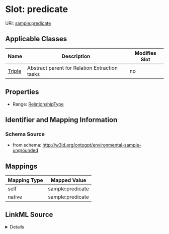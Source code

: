 

# Slot: predicate

URI: [sample:predicate](http://w3id.org/ontogpt/environmental-sample-ungrounded/predicate)



<!-- no inheritance hierarchy -->





## Applicable Classes

| Name | Description | Modifies Slot |
| --- | --- | --- |
| [Triple](Triple.md) | Abstract parent for Relation Extraction tasks |  no  |







## Properties

* Range: [RelationshipType](RelationshipType.md)





## Identifier and Mapping Information







### Schema Source


* from schema: http://w3id.org/ontogpt/environmental-sample-ungrounded




## Mappings

| Mapping Type | Mapped Value |
| ---  | ---  |
| self | sample:predicate |
| native | sample:predicate |




## LinkML Source

<details>
```yaml
name: predicate
from_schema: http://w3id.org/ontogpt/environmental-sample-ungrounded
rank: 1000
alias: predicate
owner: Triple
domain_of:
- Triple
range: RelationshipType

```
</details>